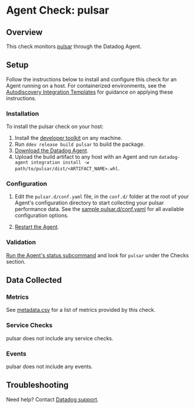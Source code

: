 # Agent Check: pulsar

## Overview

This check monitors [pulsar][1] through the Datadog Agent.

## Setup

Follow the instructions below to install and configure this check for an Agent running on a host. For containerized environments, see the [Autodiscovery Integration Templates][2] for guidance on applying these instructions.

### Installation

To install the pulsar check on your host:

1. Install the [developer toolkit](https://docs.datadoghq.com/developers/integrations/new_check_howto/#developer-toolkit) on any machine.
2. Run `ddev release build pulsar` to build the package.
3. [Download the Datadog Agent](https://app.datadoghq.com/account/settings#agent).
4. Upload the build artifact to any host with an Agent and run `datadog-agent integration install -w path/to/pulsar/dist/<ARTIFACT_NAME>.whl`.

### Configuration

1. Edit the `pulsar.d/conf.yaml` file, in the `conf.d/` folder at the root of your Agent's configuration directory to start collecting your pulsar performance data. See the [sample pulsar.d/conf.yaml][3] for all available configuration options.

2. [Restart the Agent][4].

### Validation

[Run the Agent's status subcommand][5] and look for `pulsar` under the Checks section.

## Data Collected

### Metrics

See [metadata.csv][6] for a list of metrics provided by this check.

### Service Checks

pulsar does not include any service checks.

### Events

pulsar does not include any events.

## Troubleshooting

Need help? Contact [Datadog support][7].

[1]: https://kesque.com/
[2]: https://docs.datadoghq.com/agent/kubernetes/integrations/
[3]: https://github.com/DataDog/integrations-extras/blob/master/pulsar/datadog_checks/pulsar/data/conf.yaml.example
[4]: https://docs.datadoghq.com/agent/guide/agent-commands/#start-stop-and-restart-the-agent
[5]: https://docs.datadoghq.com/agent/guide/agent-commands/#agent-status-and-information
[6]: https://github.com/DataDog/integrations-extras/blob/master/pulsar/metadata.csv
[7]: https://docs.datadoghq.com/help/
